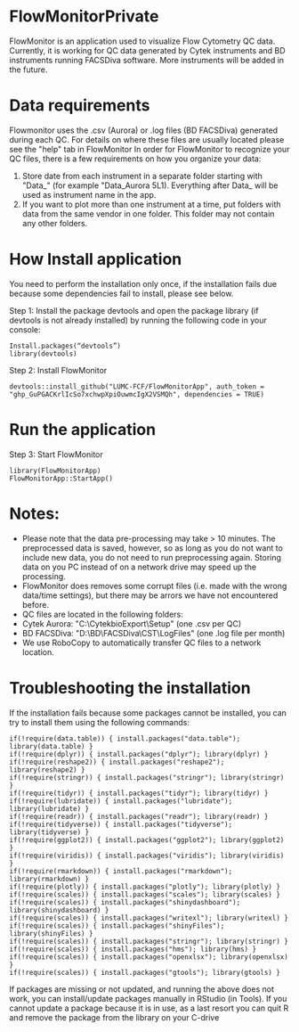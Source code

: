 # FlowMonitorPrivate
FlowMonitor is an application used to visualize Flow Cytometry QC data. 
Currently, it is working for QC data generated by Cytek instruments and BD instruments running FACSDiva software. More instruments will be added in the future.

# Data requirements
Flowmonitor uses the .csv (Aurora) or .log files (BD FACSDiva) generated during each QC. For details on where these files are usually located please see the "help" tab in FlowMonitor
In order for FlowMonitor to recognize your QC files, there is a few requirements on how you organize your data:
1. Store date from each instrument in a separate folder starting with "Data_" (for example "Data_Aurora 5L1). Everything after Data_ will be used as instrument name in the app.
2. If you want to plot more than one instrument at a time, put folders with data from the same vendor in one folder. This folder may not contain any other folders. 


# How Install application 
You need to perform the installation only once, if the installation fails due because some dependencies fail to install, please see below. 

Step 1: Install the package devtools and open the package library (if devtools is not already installed) by running the following code in your console:
```
Install.packages(“devtools”)
library(devtools)
```

Step 2: Install FlowMonitor 
```
devtools::install_github("LUMC-FCF/FlowMonitorApp", auth_token = "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", dependencies = TRUE) 
```

# Run the application
Step 3: Start FlowMonitor 
```
library(FlowMonitorApp)
FlowMonitorApp::StartApp()
```


# Notes: 
* Please note that the data pre-processing may take > 10 minutes. The preprocessed data is saved, however, so as long as you do not want to include new data, you do not need to run preprocessing again. Storing data on you PC instead of on a network drive may speed up the processing.
* FlowMonitor does removes some corrupt files (i.e. made with the wrong data/time settings), but there may be arrors we have not encountered before.
* QC files are located in the following folders: 
* Cytek Aurora: "C:\CytekbioExport\Setup" (one .csv per QC)
* BD FACSDiva: "D:\BD\FACSDiva\CST\LogFiles" (one .log file per month)
* We use RoboCopy to automatically transfer QC files to a network location. 


# Troubleshooting the installation
If the installation fails because some packages cannot be installed, you can try to install them using the following commands:
```
if(!require(data.table)) { install.packages("data.table"); library(data.table) }
if(!require(dplyr)) { install.packages("dplyr"); library(dplyr) }
if(!require(reshape2)) { install.packages("reshape2"); library(reshape2) }
if(!require(stringr)) { install.packages("stringr"); library(stringr) }
if(!require(tidyr)) { install.packages("tidyr"); library(tidyr) }
if(!require(lubridate)) { install.packages("lubridate"); library(lubridate) }
if(!require(readr)) { install.packages("readr"); library(readr) }
if(!require(tidyverse)) { install.packages("tidyverse"); library(tidyverse) }
if(!require(ggplot2)) { install.packages("ggplot2"); library(ggplot2) }
if(!require(viridis)) { install.packages("viridis"); library(viridis) }
if(!require(rmarkdown)) { install.packages("rmarkdown"); library(rmarkdown) }
if(!require(plotly)) { install.packages("plotly"); library(plotly) }
if(!require(scales)) { install.packages("scales"); library(scales) }
if(!require(scales)) { install.packages("shinydashboard"); library(shinydashboard) }
if(!require(scales)) { install.packages("writexl"); library(writexl) }
if(!require(scales)) { install.packages("shinyFiles"); library(shinyFiles) }
if(!require(scales)) { install.packages("stringr"); library(stringr) }
if(!require(scales)) { install.packages("hms"); library(hms) }
if(!require(scales)) { install.packages("openxlsx"); library(openxlsx) }
if(!require(scales)) { install.packages("gtools"); library(gtools) }
```

If packages are missing or not updated, and running the above does not work, you can install/update packages manually in RStudio (in Tools). 
If you cannot update a package because it is in use, as a last resort you can quit R and remove the package from the library on your C-drive
